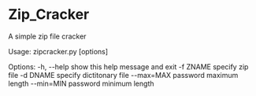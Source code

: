 # Zip_Cracker
A simple zip file cracker

Usage: zipcracker.py [options]

Options:
  -h, --help  show this help message and exit
  -f ZNAME    specify zip file
  -d DNAME    specify dictitonary file
  --max=MAX   password maximum length
  --min=MIN   password minimum length